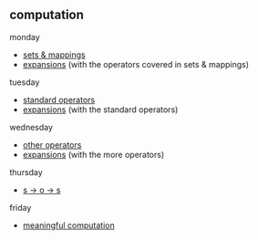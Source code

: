 ## computation

monday 
* [sets & mappings](https://github.com/colevanderswands/sets-and-mappings)  
* [expansions](https://github.com/colevanderswands/expansions) (with the operators covered in sets & mappings)

tuesday
* [standard operators](https://github.com/colevanderswands/standard-operators)
* [expansions](https://github.com/colevanderswands/expansions) (with the standard operators)

wednesday
* [other operators](https://github.com/colevanderswands/other-operators)  
* [expansions](https://github.com/colevanderswands/expansions) (with the more operators)

thursday
* [s -> o -> s](https://github.com/colevanderswands/state-operation)   

friday
* [meaningful computation](https://github.com/colevanderswands/meaningful-computation)  
